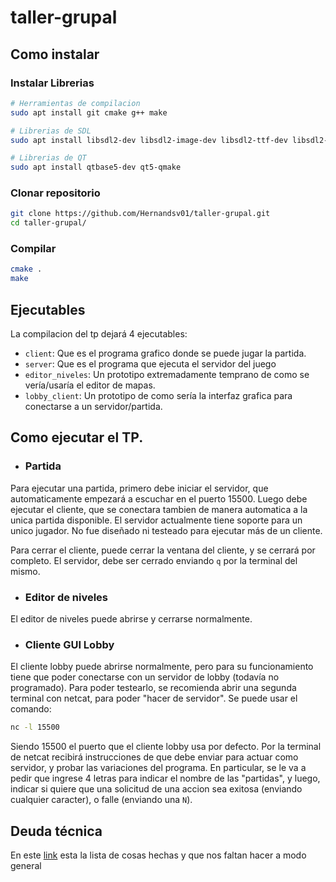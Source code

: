 # taller-grupal

## Como instalar

### Instalar Librerias
```bash
# Herramientas de compilacion
sudo apt install git cmake g++ make

# Librerias de SDL
sudo apt install libsdl2-dev libsdl2-image-dev libsdl2-ttf-dev libsdl2-mixer-dev libsdl2-gfx-dev

# Librerias de QT
sudo apt install qtbase5-dev qt5-qmake
```

### Clonar repositorio
```bash
git clone https://github.com/Hernandsv01/taller-grupal.git
cd taller-grupal/
```

### Compilar
```bash
cmake .
make
```

## Ejecutables
La compilacion del tp dejará 4 ejecutables:
- `client`: Que es el programa grafico donde se puede jugar la partida.
- `server`: Que es el programa que ejecuta el servidor del juego
- `editor_niveles`: Un prototipo extremadamente temprano de como se vería/usaría el editor de mapas.
- `lobby_client`: Un prototipo de como sería la interfaz grafica para conectarse a un servidor/partida.

## Como ejecutar el TP.
- ### Partida
Para ejecutar una partida, primero debe iniciar el servidor, que automaticamente empezará a escuchar en el puerto 15500.
Luego debe ejecutar el cliente, que se conectara tambien de manera automatica a la unica partida disponible.
El servidor actualmente tiene soporte para un unico jugador. No fue diseñado ni testeado para ejecutar más de un cliente.

Para cerrar el cliente, puede cerrar la ventana del cliente, y se cerrará por completo.
El servidor, debe ser cerrado enviando `q` por la terminal del mismo.

- ### Editor de niveles
El editor de niveles puede abrirse y cerrarse normalmente.

- ### Cliente GUI Lobby
El cliente lobby puede abrirse normalmente, pero para su funcionamiento tiene que poder conectarse con un servidor de lobby (todavía no programado).
Para poder testearlo, se recomienda abrir una segunda terminal con netcat, para poder "hacer de servidor".
Se puede usar el comando:
```bash
nc -l 15500
```
Siendo 15500 el puerto que el cliente lobby usa por defecto.
Por la terminal de netcat recibirá instrucciones de que debe enviar para actuar como servidor, y probar las variaciones del programa.
En particular, se le va a pedir que ingrese 4 letras para indicar el nombre de las "partidas", y luego, indicar si quiere que una solicitud de una accion sea exitosa (enviando cualquier caracter), o falle (enviando una `N`).

## Deuda técnica
En este [link](https://docs.google.com/document/d/1cAM50_shCD-DaLTSx-vbpt86DAvjiX_lNHMQ8J0z_og/edit) esta la lista de cosas hechas y que nos faltan hacer a modo general
